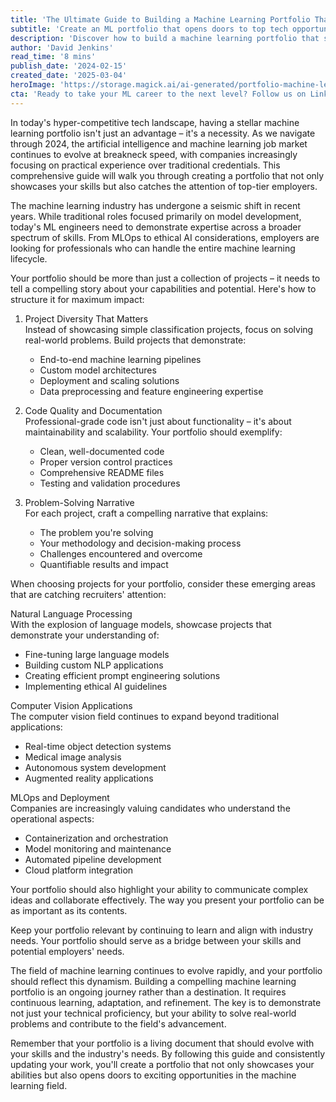 ```yaml
---
title: 'The Ultimate Guide to Building a Machine Learning Portfolio That Lands Jobs'
subtitle: 'Create an ML portfolio that opens doors to top tech opportunities'
description: 'Discover how to build a machine learning portfolio that stands out in today''s competitive job market. Learn essential components, project selection strategies, and presentation techniques that will help you land your dream ML position.'
author: 'David Jenkins'
read_time: '8 mins'
publish_date: '2024-02-15'
created_date: '2025-03-04'
heroImage: 'https://storage.magick.ai/ai-generated/portfolio-machine-learning.jpg'
cta: 'Ready to take your ML career to the next level? Follow us on LinkedIn for daily insights, job opportunities, and expert advice on building a successful career in machine learning.'
---
```


In today's hyper-competitive tech landscape, having a stellar machine learning portfolio isn't just an advantage – it's a necessity. As we navigate through 2024, the artificial intelligence and machine learning job market continues to evolve at breakneck speed, with companies increasingly focusing on practical experience over traditional credentials. This comprehensive guide will walk you through creating a portfolio that not only showcases your skills but also catches the attention of top-tier employers.

The machine learning industry has undergone a seismic shift in recent years. While traditional roles focused primarily on model development, today's ML engineers need to demonstrate expertise across a broader spectrum of skills. From MLOps to ethical AI considerations, employers are looking for professionals who can handle the entire machine learning lifecycle.

Your portfolio should be more than just a collection of projects – it needs to tell a compelling story about your capabilities and potential. Here's how to structure it for maximum impact:

1. Project Diversity That Matters  
   Instead of showcasing simple classification projects, focus on solving real-world problems. Build projects that demonstrate:  
   - End-to-end machine learning pipelines  
   - Custom model architectures  
   - Deployment and scaling solutions  
   - Data preprocessing and feature engineering expertise  

2. Code Quality and Documentation  
   Professional-grade code isn't just about functionality – it's about maintainability and scalability. Your portfolio should exemplify:  
   - Clean, well-documented code  
   - Proper version control practices  
   - Comprehensive README files  
   - Testing and validation procedures  

3. Problem-Solving Narrative  
   For each project, craft a compelling narrative that explains:  
   - The problem you're solving  
   - Your methodology and decision-making process  
   - Challenges encountered and overcome  
   - Quantifiable results and impact  

When choosing projects for your portfolio, consider these emerging areas that are catching recruiters' attention:

Natural Language Processing  
With the explosion of language models, showcase projects that demonstrate your understanding of:  
- Fine-tuning large language models  
- Building custom NLP applications  
- Creating efficient prompt engineering solutions  
- Implementing ethical AI guidelines  

Computer Vision Applications  
The computer vision field continues to expand beyond traditional applications:  
- Real-time object detection systems  
- Medical image analysis  
- Autonomous system development  
- Augmented reality applications  

MLOps and Deployment  
Companies are increasingly valuing candidates who understand the operational aspects:  
- Containerization and orchestration  
- Model monitoring and maintenance  
- Automated pipeline development  
- Cloud platform integration  

Your portfolio should also highlight your ability to communicate complex ideas and collaborate effectively. The way you present your portfolio can be as important as its contents.

Keep your portfolio relevant by continuing to learn and align with industry needs. Your portfolio should serve as a bridge between your skills and potential employers' needs.

The field of machine learning continues to evolve rapidly, and your portfolio should reflect this dynamism. Building a compelling machine learning portfolio is an ongoing journey rather than a destination. It requires continuous learning, adaptation, and refinement. The key is to demonstrate not just your technical proficiency, but your ability to solve real-world problems and contribute to the field's advancement.

Remember that your portfolio is a living document that should evolve with your skills and the industry's needs. By following this guide and consistently updating your work, you'll create a portfolio that not only showcases your abilities but also opens doors to exciting opportunities in the machine learning field.
